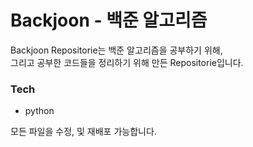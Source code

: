# Backjoon - 백준 알고리즘

Backjoon Repositorie는 백준 알고리즘을 공부하기 위해,  
그리고 공부한 코드들을 정리하기 위해 만든 Repositorie입니다.

### Tech
- python  

모든 파일을 수정, 및 재배포 가능합니다.
